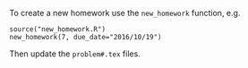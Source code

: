 To create a new homework use the `new_homework` function, e.g.

    source("new_homework.R")
    new_homework(7, due_date="2016/10/19")

Then update the `problem#.tex` files.
